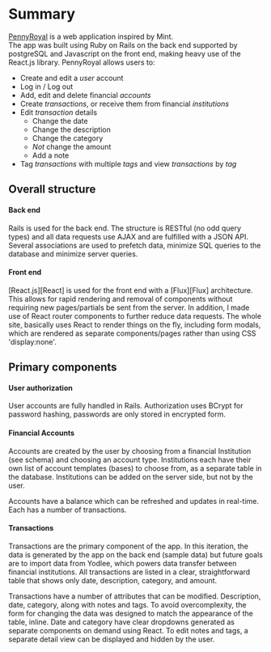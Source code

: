 # Summary

[PennyRoyal][pennyroyal] is a web application inspired by Mint.  
The app was built using Ruby on Rails on the back end supported by postgreSQL and Javascript on the front end, making heavy use of the React.js library.  PennyRoyal allows users to:

- Create and edit a _user_ account
- Log in / Log out
- Add, edit and delete financial _accounts_
- Create _transactions_, or receive them from financial _institutions_
- Edit _transaction_ details
  - Change the date
  - Change the description
  - Change the category
  - _Not_ change the amount
  - Add a note
- Tag _transactions_ with multiple _tags_ and view _transactions_ by _tag_

## Overall structure

#### Back end

Rails is used for the back end.  The structure is RESTful (no odd query types) and all data requests use AJAX and are fulfilled with a JSON API.  Several associations are used to prefetch data, minimize SQL queries to the database and minimize server queries.  

#### Front end

[React.js][React] is used for the front end with a [Flux][Flux] architecture.  This allows for rapid rendering and removal of components without requiring new pages/partials be sent from the server.  In addition, I made use of React router components to further reduce data requests.  The whole site, basically uses React to render things on the fly, including form modals, which are rendered as separate components/pages rather than using CSS 'display:none'.

## Primary components

#### User authorization

User accounts are fully handled in Rails.  Authorization uses BCrypt for password hashing, passwords are only stored in encrypted form.  

#### Financial Accounts

Accounts are created by the user by choosing from a financial Institution (see schema) and choosing an account type.  Institutions each have their own list of account templates (bases) to choose from, as a separate table in the database.  Institutions can be added on the server side, but not by the user.

Accounts have a balance which can be refreshed and updates in real-time.  Each has a number of transactions.  

#### Transactions

Transactions are the primary component of the app.  In this iteration, the data is generated by the app on the back end (sample data) but future goals are to import data from Yodlee, which powers data transfer between financial institutions.  All transactions are listed in a clear, straightforward table that shows only date, description, category, and amount.

Transactions have a number of attributes that can be modified.  Description, date, category, along with notes and tags.  To avoid overcomplexity, the form for changing the data was designed to match the appearance of the table, inline.  Date and category have clear dropdowns generated as separate components on demand using React.  To edit notes and tags, a separate detail view can be displayed and hidden by the user.



[pennyroyal]:https://pennyroyal.money/
